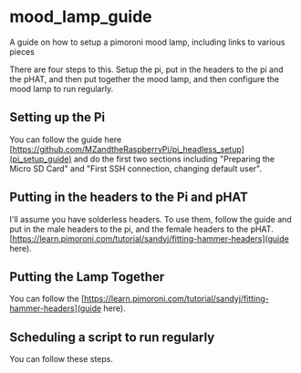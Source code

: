 # mood_lamp_guide
A guide on how to setup a pimoroni mood lamp, including links to various pieces

There are four steps to this. Setup the pi, put in the headers to the pi and the pHAT, and then put together the mood lamp, and then configure the mood lamp to run regularly.

## Setting up the Pi
You can follow the guide here [https://github.com/MZandtheRaspberryPi/pi_headless_setup](pi_setup_guide) and do the first two sections including "Preparing the Micro SD Card" and "First SSH connection, changing default user". 

## Putting in the headers to the Pi and pHAT
I'll assume you have solderless headers. To use them, follow the guide and put in the male headers to the pi, and the female headers to the pHAT. [https://learn.pimoroni.com/tutorial/sandyj/fitting-hammer-headers](guide here).

## Putting the Lamp Together
You can follow the [https://learn.pimoroni.com/tutorial/sandyj/fitting-hammer-headers](guide here).

## Scheduling a script to run regularly
You can follow these steps.
